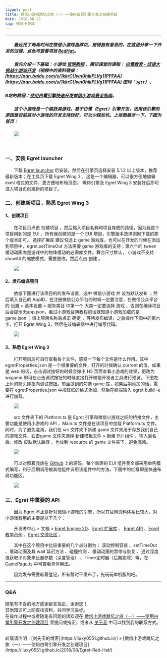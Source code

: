 ```yaml
---
layout: post
title: 微信小游戏跳坑之旅（一）——使用白鹭引擎开发之创建项目
date: 2018-08-22
tag: 微信小游戏
---
```


___
##### 　　最近花了两周时间在微信小游戏里踩坑，觉得挺有意思的，在这里分享一下开发的过程，点此可查看项目 [RedHat](https://github.com/liuxy0551/RedHat/tree/master/gameDemo)。
##### 　　首先介绍一下基础：小游戏 [官网教程](https://developers.weixin.qq.com/minigame/dev/) 、腾讯课堂的课程： [白鹭教育 - 成语大挑战小游戏开发](https://ke.qq.com/course/287266)（视频中的资料链接：[https://pan.baidu.com/s/1kkrCUwn0hikPLVg11PPFAA](https://pan.baidu.com/s/1kkrCUwn0hikPLVg11PPFAA) 密码：`3gtt`）、
##### B站的教程：[使用白鹭引擎快速开发微信小游戏最全指南](https://www.bilibili.com/video/av18131669?from=search&seid=12272566927635524397)。

##### 　　这个小游戏是一个跳跃类游戏，基于白鹭（Egret）引擎开发，选用该引擎的原因是目前其对小游戏的开发支持较好，可以少踩些坑。上张图展示一下，下图为首页：
　　![](/images/posts/Egret-Red-Hat/1.png)

<br>

### 一、安装 Egret launcher

　　下载 [Egret launcher](https://www.egret.com/downloads/wing.html) 后安装，然后在引擎页选择安装 5.1.2 以上版本，推荐最新版本；在工具页下载 Egret Wing 3 ，这是一个编辑器，可以很方便地编辑 exml 格式的文件，更方便地布局页面。
等待引擎及 Egret Wing 3 安装好后即可进入项目页创建新的项目了。


### 二、创建新项目，熟悉 Egret Wing 3

#### 1、创建项目

　　在项目页点击 创建项目 ，然后输入项目名称和项目存放的路径，因为我这个项目用到的是 EUI ，所有我创建的是一个 EUI 项目，引擎版本选择刚刚下载的那个版本即可。
选择扩展库 建议勾选上 game 游戏库，也可以在开发的时候在添加到项目中，egret.setTimeOut 方法需要 game 游戏库的支持；第六个的 tween 缓动动画库是游戏中的物体缓动的必需库文件。舞台尺寸默认，
小游戏不支持 showAll 的缩放模式，需要更改，然后点击 创建 。

　　![](/images/posts/Egret-Red-Hat/5.png)

#### 2、发布编译项目

　　依据下图进行该项目的的发布设置，选中 微信小游戏 并 设为默认发布 ；然后填入自己的 AppID，在注册微信公众平台的时候一定要注意，在微信公众平台的 设置 > 基本设置 > 服务类目 中第一个
大类一定要选择 游戏 ，否则在编译项目后会提示无app.json，看过小游戏官网教程的话就知道小游戏加载的是 game.json ；填上项目名称后点击 确定 ，等待发布编译，之后操作下图中的第六步，打开
 Egret Wing 3，然后在该编辑器中进行编写代码。

　　![](/images/posts/Egret-Red-Hat/6.png)

#### 3、熟悉 Egret Wing 3

　　打开项目后可自行查看各个文件，感受一下每个文件是什么作用。其中 egretProperties.json 是一个很重要的文件，打开的时候确认 current 的值，如果是 web 的话，点击调试按钮的时候会弹出
 H5 页面查看小游戏的效果，更改为 wxgame 即可在点击调试按钮的时候直接打开微信开发者工具进行预览，下图左上角的箭头即指向调试按钮。前面提到的勾选 game 库，如果后期添加的话，需要在
  egretProperties.json 中按红框的格式添加，然后在终端输入 egret build -e 进行加载。

　　![](/images/posts/Egret-Red-Hat/8.png)

　　src 文件夹下的 Platform.ts 是 Egret 引擎和微信小游戏之间的桥接文件，主要功能是使用小游戏的 API ，Main.ts 文件是在该项目中加载 Platform.ts 文件。同时，为了避免混淆，我们在 src 文件夹下新建 
game 文件夹用于存放我们自己的游戏文件，右击game 文件夹选择 新建模板文件 > 新建 EUI 组件 ，输入类名后，修改 皮肤默认路径 ，也放到 resource 的 game 文件夹下，避免混淆。

　　![](/images/posts/Egret-Red-Hat/9.png)

　　可以对照着我放在 [Github](https://github.com/liuxy0551/RedHat) 上的源码，每个新建的 EUI 组件我全部采用单例模式编写，利于后期调用被其他组件调用该组件中的方法。下图中的红框即是快速布局功能区。

　　![](/images/posts/Egret-Red-Hat/10.png)



### 三、Egret 中重要的 API

　　因为 Egret 不止是针对微信小游戏的引擎，所以其官网资料体系比较大，对小游戏有用的主要是以下几个：

　　开发者中心 > 文档 > [Egret Engine 2D](http://developer.egret.com/cn/github/egret-docs/Engine2D/update/update527/index.html)、[Egret 扩展库](http://developer.egret.com/cn/github/egret-docs/extension/threes/instructions/index.html) 、
[Egret API](http://developer.egret.com/cn/apidoc/) 、[Egret 教学示例](http://developer.egret.com/cn/example/egret2d/index.html#010-disp-basic) 、[Egret 交流社区](http://bbs.egret.com/portal.php) 。

　　其中在这个项目中比较重要的几个点分别为： 滚动控制容器 、setTimeOut 、缓动动画及其 wait 延迟方法 、碰撞检测 、缓动动画的暂停与恢复 、通过深度值获取子对象来设置参数（深度管理） 、Timer定时器（后期剔除）等，在 [GamePage.ts](https://github.com/liuxy0551/RedHat/blob/master/gameDemo/src/game/GamePage.ts) 中可查看具体用法。

　　因为发布需要软著登记，所有暂时不发布了，先玩玩单机版的吧。

___
### Q&A

随笔有不妥的地方感谢留言指正，谢谢您！  
其他知识可上网查找资料，共同学习进步。  
在操作过程中或者随笔有问题的话欢迎在 [微信小游戏跳坑之旅（一）——使用白鹭引擎开发之创建项目](https://liuxy0551.github.io/2018/08/Egret-Red-Hat/) 里提问或指正，或者从 [关于我](https://liuxy0551.github.io/about/) 中可以找到我的联系方式。


<br>
转载请注明：[刘先玉的博客](https://liuxy0551.github.io/) » [微信小游戏跳坑之旅（一）——使用白鹭引擎开发之创建项目](https://liuxy0551.github.io/2018/08/Egret-Red-Hat/)
